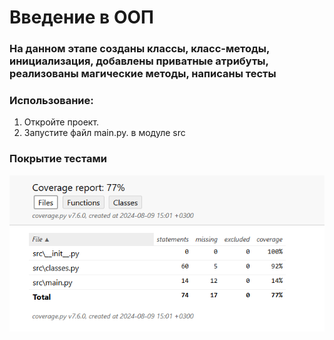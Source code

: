 # Введение в ООП
### На данном этапе созданы классы, класс-методы, инициализация, добавлены приватные атрибуты, реализованы магические методы,  написаны тесты
### Использование:
1. Откройте проект.
2. Запустите файл main.py. в модуле src
### Покрытие тестами
![img_2.png](img_2.png)